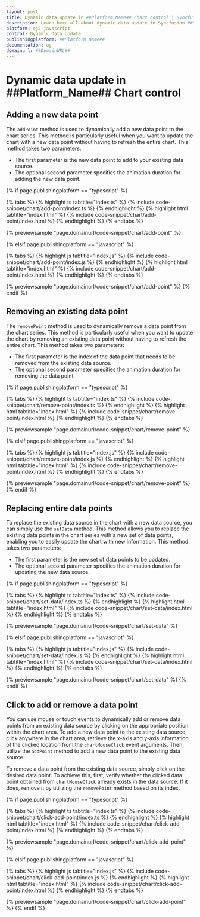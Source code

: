 ```yaml
---
layout: post
title: Dynamic data update in ##Platform_Name## Chart control | Syncfusion
description: Learn here all about dynamic data update in Syncfusion ##Platform_Name## Chart control of Syncfusion Essential JS 2 and more.
platform: ej2-javascript
control: Dynamic Data Update
publishingplatform: ##Platform_Name##
documentation: ug
domainurl: ##DomainURL##
---
```


# Dynamic data update in ##Platform_Name## Chart control

## Adding a new data point

The `addPoint` method is used to dynamically add a new data point to the chart series. This method is particularly useful when you want to update the chart with a new data point without having to refresh the entire chart. This method takes two parameters:
 
* The first parameter is the new data point to add to your existing data source.
* The optional second parameter specifies the animation duration for adding the new data point.

{% if page.publishingplatform == "typescript" %}

{% tabs %}
{% highlight ts tabtitle="index.ts" %}
{% include code-snippet/chart/add-point/index.ts %}
{% endhighlight %}
{% highlight html tabtitle="index.html" %}
{% include code-snippet/chart/add-point/index.html %}
{% endhighlight %}
{% endtabs %}
        
{% previewsample "page.domainurl/code-snippet/chart/add-point" %}

{% elsif page.publishingplatform == "javascript" %}

{% tabs %}
{% highlight js tabtitle="index.js" %}
{% include code-snippet/chart/add-point/index.js %}
{% endhighlight %}
{% highlight html tabtitle="index.html" %}
{% include code-snippet/chart/add-point/index.html %}
{% endhighlight %}
{% endtabs %}

{% previewsample "page.domainurl/code-snippet/chart/add-point" %}
{% endif %}

## Removing an existing data point

The `removePoint` method is used to dynamically remove a data point from the chart series. This method is particularly useful when you want to update the chart by removing an existing data point without having to refresh the entire chart. This method takes two parameters:
 
* The first parameter is the index of the data point that needs to be removed from the existing data source.
* The optional second parameter specifies the animation duration for removing the data point.

{% if page.publishingplatform == "typescript" %}

{% tabs %}
{% highlight ts tabtitle="index.ts" %}
{% include code-snippet/chart/remove-point/index.ts %}
{% endhighlight %}
{% highlight html tabtitle="index.html" %}
{% include code-snippet/chart/remove-point/index.html %}
{% endhighlight %}
{% endtabs %}
        
{% previewsample "page.domainurl/code-snippet/chart/remove-point" %}

{% elsif page.publishingplatform == "javascript" %}

{% tabs %}
{% highlight js tabtitle="index.js" %}
{% include code-snippet/chart/remove-point/index.js %}
{% endhighlight %}
{% highlight html tabtitle="index.html" %}
{% include code-snippet/chart/remove-point/index.html %}
{% endhighlight %}
{% endtabs %}

{% previewsample "page.domainurl/code-snippet/chart/remove-point" %}
{% endif %}

## Replacing entire data points

To replace the existing data source in the chart with a new data source, you can simply use the `setData` method. This method allows you to replace the existing data points in the chart series with a new set of data points, enabling you to easily update the chart with new information. This method takes two parameters:
 
* The first parameter is the new set of data points to be updated.
* The optional second parameter specifies the animation duration for updating the new data source.

{% if page.publishingplatform == "typescript" %}

{% tabs %}
{% highlight ts tabtitle="index.ts" %}
{% include code-snippet/chart/set-data/index.ts %}
{% endhighlight %}
{% highlight html tabtitle="index.html" %}
{% include code-snippet/chart/set-data/index.html %}
{% endhighlight %}
{% endtabs %}
        
{% previewsample "page.domainurl/code-snippet/chart/set-data" %}

{% elsif page.publishingplatform == "javascript" %}

{% tabs %}
{% highlight js tabtitle="index.js" %}
{% include code-snippet/chart/set-data/index.js %}
{% endhighlight %}
{% highlight html tabtitle="index.html" %}
{% include code-snippet/chart/set-data/index.html %}
{% endhighlight %}
{% endtabs %}

{% previewsample "page.domainurl/code-snippet/chart/set-data" %}
{% endif %}

## Click to add or remove a data point

You can use mouse or touch events to dynamically add or remove data points from an existing data source by clicking on the appropriate position within the chart area. To add a new data point to the existing data source, click anywhere in the chart area, retrieve the x-axis and y-axis information of the clicked location from the `chartMouseClick` event arguments. Then, utilize the `addPoint` method to add a new data point to the existing data source.

To remove a data point from the existing data source, simply click on the desired data point. To achieve this, first, verify whether the clicked data point obtained from `chartMouseClick` already exists in the data source. If it does, remove it by utilizing the `removePoint` method based on its index.

{% if page.publishingplatform == "typescript" %}

{% tabs %}
{% highlight ts tabtitle="index.ts" %}
{% include code-snippet/chart/click-add-point/index.ts %}
{% endhighlight %}
{% highlight html tabtitle="index.html" %}
{% include code-snippet/chart/click-add-point/index.html %}
{% endhighlight %}
{% endtabs %}
        
{% previewsample "page.domainurl/code-snippet/chart/click-add-point" %}

{% elsif page.publishingplatform == "javascript" %}

{% tabs %}
{% highlight js tabtitle="index.js" %}
{% include code-snippet/chart/click-add-point/index.js %}
{% endhighlight %}
{% highlight html tabtitle="index.html" %}
{% include code-snippet/chart/click-add-point/index.html %}
{% endhighlight %}
{% endtabs %}

{% previewsample "page.domainurl/code-snippet/chart/click-add-point" %}
{% endif %}
